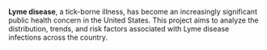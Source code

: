 **Lyme disease**, a tick-borne illness, has become an increasingly significant public health concern in the United States. This project aims to analyze the distribution, trends, and risk factors associated with Lyme disease infections across the country.
